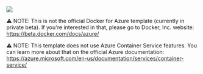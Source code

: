 <a href="https://portal.azure.com/#create/Microsoft.Template/uri/https%3A%2F%2Fraw.githubusercontent.com%2Fdigeler%2Fswarmmode%2Fmaster%2Fswarmmode.json" target="_blank">
    <img src="http://azuredeploy.net/deploybutton.png"/>
</a>




⚠️ NOTE: This is not the official Docker for Azure template (currently in private beta). If you're interested in that, please go to Docker, Inc. website: https://beta.docker.com/docs/azure/

⚠️ NOTE: This template does not use Azure Container Service features. You can learn more about that on the official Azure documentation: https://azure.microsoft.com/en-us/documentation/services/container-service/
